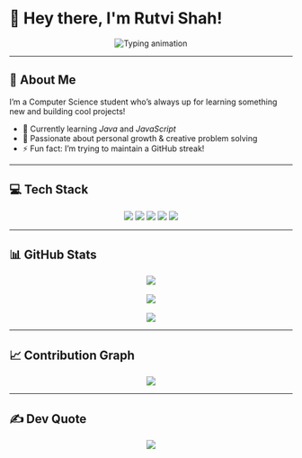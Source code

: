 # 🌸 Hey there, I'm Rutvi Shah!

<p align="center">
  <img src="https://readme-typing-svg.herokuapp.com?font=Fira+Code&size=24&duration=3000&pause=800&color=00FFFF&center=true&vCenter=true&width=600&lines=Welcome+to+my+GitHub+profile+💚;Breaking+code+%7C+Building+dreams+🚀" alt="Typing animation" />
</p>

---

## 💫 About Me

I’m a Computer Science student who’s always up for learning something new and building cool projects!

- 🔭 Currently learning *Java* and *JavaScript*  
- 🌱 Passionate about personal growth & creative problem solving  
- ⚡ Fun fact: I’m trying to maintain a GitHub streak!

---

## 💻 Tech Stack

<p align="center">
  <img src="https://img.shields.io/badge/C-111827?style=for-the-badge&logo=c&logoColor=white" />
  <img src="https://img.shields.io/badge/C++-111827?style=for-the-badge&logo=c%2B%2B&logoColor=white" />
  <img src="https://img.shields.io/badge/Java-111827?style=for-the-badge&logo=openjdk&logoColor=white" />
  <img src="https://img.shields.io/badge/HTML5-111827?style=for-the-badge&logo=html5&logoColor=white" />
  <img src="https://img.shields.io/badge/CSS3-111827?style=for-the-badge&logo=css3&logoColor=white" />
</p>

---

## 📊 GitHub Stats

<p align="center">
  <img src="https://github-readme-stats.vercel.app/api?username=RutviShah2&theme=tokyonight&hide_border=true&show_icons=true" />
  <br><br>
  <img src="https://streak-stats.demolab.com?user=RutviShah2&theme=tokyonight&hide_border=true" />
  <br><br>
  <img src="https://github-readme-stats.vercel.app/api/top-langs/?username=RutviShah2&theme=tokyonight&hide_border=true&layout=compact" />
</p>

---

## 📈 Contribution Graph

<p align="center">
  <img src="https://github-readme-activity-graph.vercel.app/graph?username=RutviShah2&theme=tokyo-night&hide_border=true" />
</p>

---

## ✍ Dev Quote

<p align="center">
  <img src="https://quotes-github-readme.vercel.app/api?type=horizontal&theme=tokyonight" />
</p>
